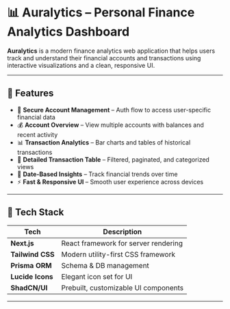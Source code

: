 # 📊 Auralytics – Personal Finance Analytics Dashboard

**Auralytics** is a modern finance analytics web application that helps users track and understand their financial accounts and transactions using interactive visualizations and a clean, responsive UI.

---

## 🚀 Features

- 🔐 **Secure Account Management** – Auth flow to access user-specific financial data
- 💰 **Account Overview** – View multiple accounts with balances and recent activity
- 📊 **Transaction Analytics** – Bar charts and tables of historical transactions
- 🧾 **Detailed Transaction Table** – Filtered, paginated, and categorized views
- 📅 **Date-Based Insights** – Track financial trends over time
- ⚡ **Fast & Responsive UI** – Smooth user experience across devices

---

## 🧱 Tech Stack

| Tech          | Description                          |
|---------------|--------------------------------------|
| **Next.js**   | React framework for server rendering |
| **Tailwind CSS** | Modern utility-first CSS framework |
| **Prisma ORM**| Schema & DB management               |
| **Lucide Icons** | Elegant icon set for UI           |
| **ShadCN/UI** | Prebuilt, customizable UI components |

---


